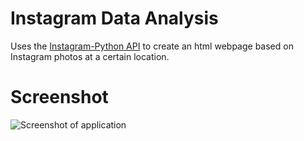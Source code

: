 Instagram Data Analysis
=======================
Uses the [Instagram-Python API](https://github.com/Instagram/python-instagram) to create an html webpage based on Instagram photos at a certain location.

Screenshot
==========
![Screenshot of application](/../screenshots/instagramToHTML-screenshot.jpg?raw=true "Screenshot of application")
